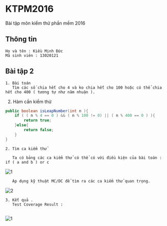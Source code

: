 ﻿# KTPM2016
Bài tập môn kiểm thử phần mềm 2016

## Thông tin
```
Họ và tên : Kiều Minh Đức 
Mã sinh viên : 13020121
```
## Bài tập 2
```
1. Bài toán
   Tìm các số chia hết cho 4 và ko chia hết cho 100 hoặc có thể chia hết cho 400 ( tương tự như năm nhuận ).
```
2. Hàm cần kiểm thử
```java
public boolean isLeapNumber(int n ){
	if ( ( n % 4 == 0 ) && ( n % 100 != 0) || ( n % 400 == 0 ) ){		// if ( ( a && b) || c)
		return true;			
	}else{
		return false;
	}
}
```
```
2. Tìm ca kiểm thử

   Ta có bảng các ca kiểm thử có thể có với điều kiện của bài toán : if ( a and b ) or c 
```
   ![1](http://i.imgur.com/pGHVIFK.png)
```
   Áp dụng kỹ thuật MC/DC để tìm ra các ca kiểm thử quan trọng.
```
   ![2](http://i.imgur.com/YpY1F9H.png)	

```
3. Kết quả .
   Test Coverage Result :
   
```
   ![1](http://i.imgur.com/JRToeot.png)

